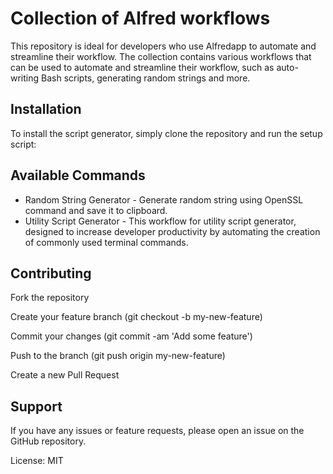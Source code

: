 # Collection of Alfred workflows

This repository is ideal for developers who use Alfredapp to automate and streamline their workflow. The collection contains various workflows that can be used to automate and streamline their workflow, such as auto-writing Bash scripts, generating random strings and more.

## Installation

To install the script generator, simply clone the repository and run the setup script:

## Available Commands

* Random String Generator - Generate random string using OpenSSL command and save it to clipboard.
* Utility Script Generator - This workflow for utility script generator, designed to increase developer productivity by automating the creation of commonly used terminal commands.


## Contributing

Fork the repository

Create your feature branch (git checkout -b my-new-feature)

Commit your changes (git commit -am 'Add some feature')

Push to the branch (git push origin my-new-feature)

Create a new Pull Request

## Support

If you have any issues or feature requests, please open an issue on the GitHub repository.

License: MIT

